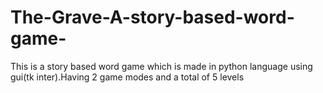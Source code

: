 # The-Grave-A-story-based-word-game-
This is a story based word game which is made in python language using gui(tk inter).Having 2 game modes and a total of 5 levels
